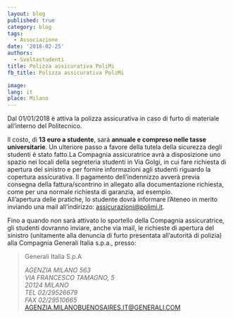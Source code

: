 ```yaml
---
layout: blog
published: true
category: blog
tags:
  - Associazione
date: '2018-02-25'
authors:
  - Svoltastudenti
title: Polizza assicurativa PoliMi
fb_title: Polizza assicurativa PoliMi

image: 
lang: it
place: Milano
---
```


Dal 01/01/2018 è attiva la polizza assicurativa in caso di furto di materiale all’interno del Politecnico.

Il costo, di **13 euro a studente**, sarà **annuale e compreso nelle tasse universitarie**. Un ulteriore passo a favore della tutela della sicurezza degli studenti è stato fatto.La Compagnia assicuratrice avrà a disposizione uno spazio nei locali della segreteria studenti in Via Golgi, in cui fare richiesta di apertura del sinistro e per fornire informazioni agli studenti riguardo la copertura assicurativa. Il pagamento dell’indennizzo avverà previa consegna della fattura/scontrino in allegato alla documentazione richiesta, come per una normale richiesta di garanzia, ad esempio.  
All’apertura delle pratiche, lo studente dovrà informare l’Ateneo in merito inviando una mail all’indirizzo: [assicurazioni@polimi.it](mailto:assicurazioni@polimi.it).

Fino a quando non sarà attivato lo sportello della Compagnia assicuratrice, gli studenti dovranno inviare, anche via mail, le richieste di apertura del sinistro (unitamente alla denuncia di furto presentata all’autorità di polizia) alla Compagnia Generali Italia s.p.a., presso:

> Generali Italia S.p.A
> 
> _AGENZIA MILANO 563_  
> _VIA FRANCESCO TAMAGNO, 5_  
> _20124 MILANO_  
> _TEL 02/29526679_  
> _FAX 02/29510665_  
> [AGENZIA.MILANOBUENOSAIRES.IT@GENERALI.COM](mailto:agenzia.milanobuenosaires.it@generali.com)
